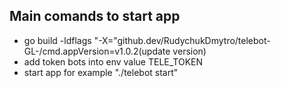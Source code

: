 ## Main comands to start app
- go build -ldflags "-X="github.dev/RudychukDmytro/telebot-GL-/cmd.appVersion=v1.0.2(update version)
- add token bots into env value TELE_TOKEN
- start app 
for example "./telebot start"